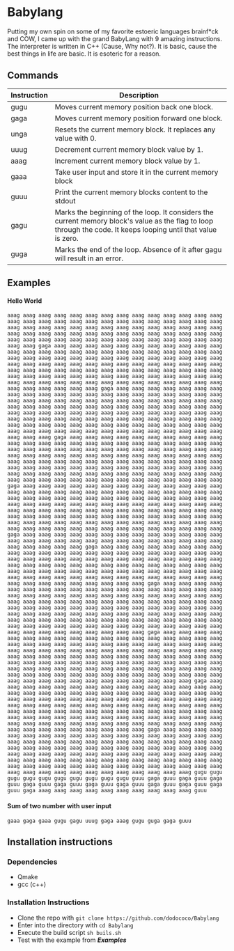 # Babylang
  
Putting my own spin on some of my favorite estoeric languages brainf*ck and COW, I came up with the grand BabyLang with 9 amazing instructions. The interpreter is written in C++ (Cause, Why not?). It is basic, cause the best things in life are basic. It is esoteric for a reason. 
  
## Commands

| Instruction   | Description |
| ----------- | ----------- |
| gugu | Moves current memory position back one block.       |
| gaga | Moves current memory position forward one block.        |
| unga | Resets the current memory block. It replaces any value with 0. |
| uuug |	Decrement current memory block value by 1. |
| aaag |	Increment current memory block value by 1. |
| gaaa | Take user input and store it in the current memory block |
| guuu |	Print the current memory blocks content to the stdout |
| gagu |	Marks the beginning of the loop. It considers the current memory block's value as the flag to loop through the code. It keeps looping until that value is zero. |
| guga |	Marks the end of the loop. Absence of it after gagu will result in an error.   |

## Examples

#### Hello World

```aaag aaag aaag aaag aaag aaag aaag aaag aaag aaag aaag aaag aaag aaag aaag aaag aaag aaag aaag aaag aaag aaag aaag aaag aaag aaag aaag aaag aaag aaag aaag aaag aaag aaag aaag aaag aaag aaag aaag aaag aaag aaag aaag aaag aaag aaag aaag aaag aaag aaag aaag aaag aaag aaag aaag aaag aaag aaag aaag aaag aaag aaag aaag aaag aaag aaag aaag aaag aaag aaag aaag aaag gaga aaag aaag aaag aaag aaag aaag aaag aaag aaag aaag aaag aaag aaag aaag aaag aaag aaag aaag aaag aaag aaag aaag aaag aaag aaag aaag aaag aaag aaag aaag aaag aaag aaag aaag aaag aaag aaag aaag aaag aaag aaag aaag aaag aaag aaag aaag aaag aaag aaag aaag aaag aaag aaag aaag aaag aaag aaag aaag aaag aaag aaag aaag aaag aaag aaag aaag aaag aaag aaag aaag aaag aaag aaag aaag aaag aaag aaag aaag aaag aaag aaag aaag aaag aaag aaag aaag aaag aaag aaag aaag aaag aaag aaag aaag aaag aaag aaag aaag aaag aaag aaag gaga aaag aaag aaag aaag aaag aaag aaag aaag aaag aaag aaag aaag aaag aaag aaag aaag aaag aaag aaag aaag aaag aaag aaag aaag aaag aaag aaag aaag aaag aaag aaag aaag aaag aaag aaag aaag aaag aaag aaag aaag aaag aaag aaag aaag aaag aaag aaag aaag aaag aaag aaag aaag aaag aaag aaag aaag aaag aaag aaag aaag aaag aaag aaag aaag aaag aaag aaag aaag aaag aaag aaag aaag aaag aaag aaag aaag aaag aaag aaag aaag aaag aaag aaag aaag aaag aaag aaag aaag aaag aaag aaag aaag aaag aaag aaag aaag aaag aaag aaag aaag aaag aaag aaag aaag aaag aaag aaag aaag gaga aaag aaag aaag aaag aaag aaag aaag aaag aaag aaag aaag aaag aaag aaag aaag aaag aaag aaag aaag aaag aaag aaag aaag aaag aaag aaag aaag aaag aaag aaag aaag aaag aaag aaag aaag aaag aaag aaag aaag aaag aaag aaag aaag aaag aaag aaag aaag aaag aaag aaag aaag aaag aaag aaag aaag aaag aaag aaag aaag aaag aaag aaag aaag aaag aaag aaag aaag aaag aaag aaag aaag aaag aaag aaag aaag aaag aaag aaag aaag aaag aaag aaag aaag aaag aaag aaag aaag aaag aaag aaag aaag aaag aaag aaag aaag aaag aaag aaag aaag aaag aaag aaag aaag aaag aaag aaag aaag aaag gaga aaag aaag aaag aaag aaag aaag aaag aaag aaag aaag aaag aaag aaag aaag aaag aaag aaag aaag aaag aaag aaag aaag aaag aaag aaag aaag aaag aaag aaag aaag aaag aaag aaag aaag aaag aaag aaag aaag aaag aaag aaag aaag aaag aaag aaag aaag aaag aaag aaag aaag aaag aaag aaag aaag aaag aaag aaag aaag aaag aaag aaag aaag aaag aaag aaag aaag aaag aaag aaag aaag aaag aaag aaag aaag aaag aaag aaag aaag aaag aaag aaag aaag aaag aaag aaag aaag aaag aaag aaag aaag aaag aaag aaag aaag aaag aaag aaag aaag aaag aaag aaag aaag aaag aaag aaag aaag aaag aaag aaag aaag aaag gaga aaag aaag aaag aaag aaag aaag aaag aaag aaag aaag aaag aaag aaag aaag aaag aaag aaag aaag aaag aaag aaag aaag aaag aaag aaag aaag aaag aaag aaag aaag aaag aaag gaga aaag aaag aaag aaag aaag aaag aaag aaag aaag aaag aaag aaag aaag aaag aaag aaag aaag aaag aaag aaag aaag aaag aaag aaag aaag aaag aaag aaag aaag aaag aaag aaag aaag aaag aaag aaag aaag aaag aaag aaag aaag aaag aaag aaag aaag aaag aaag aaag aaag aaag aaag aaag aaag aaag aaag aaag aaag aaag aaag aaag aaag aaag aaag aaag aaag aaag aaag aaag aaag aaag aaag aaag aaag aaag aaag aaag aaag aaag aaag aaag aaag aaag aaag aaag aaag aaag aaag gaga aaag aaag aaag aaag aaag aaag aaag aaag aaag aaag aaag aaag aaag aaag aaag aaag aaag aaag aaag aaag aaag aaag aaag aaag aaag aaag aaag aaag aaag aaag aaag aaag aaag aaag aaag aaag aaag aaag aaag aaag aaag aaag aaag aaag aaag aaag aaag aaag aaag aaag aaag aaag aaag aaag aaag aaag aaag aaag aaag aaag aaag aaag aaag aaag aaag aaag aaag aaag aaag aaag aaag aaag aaag aaag aaag aaag aaag aaag aaag aaag aaag aaag aaag aaag aaag aaag aaag aaag aaag aaag aaag aaag aaag aaag aaag aaag aaag aaag aaag aaag aaag aaag aaag aaag aaag aaag aaag aaag aaag aaag aaag gaga aaag aaag aaag aaag aaag aaag aaag aaag aaag aaag aaag aaag aaag aaag aaag aaag aaag aaag aaag aaag aaag aaag aaag aaag aaag aaag aaag aaag aaag aaag aaag aaag aaag aaag aaag aaag aaag aaag aaag aaag aaag aaag aaag aaag aaag aaag aaag aaag aaag aaag aaag aaag aaag aaag aaag aaag aaag aaag aaag aaag aaag aaag aaag aaag aaag aaag aaag aaag aaag aaag aaag aaag aaag aaag aaag aaag aaag aaag aaag aaag aaag aaag aaag aaag aaag aaag aaag aaag aaag aaag aaag aaag aaag aaag aaag aaag aaag aaag aaag aaag aaag aaag aaag aaag aaag aaag aaag aaag aaag aaag aaag aaag aaag aaag gaga aaag aaag aaag aaag aaag aaag aaag aaag aaag aaag aaag aaag aaag aaag aaag aaag aaag aaag aaag aaag aaag aaag aaag aaag aaag aaag aaag aaag aaag aaag aaag aaag aaag aaag aaag aaag aaag aaag aaag aaag aaag aaag aaag aaag aaag aaag aaag aaag aaag aaag aaag aaag aaag aaag aaag aaag aaag aaag aaag aaag aaag aaag aaag aaag aaag aaag aaag aaag aaag aaag aaag aaag aaag aaag aaag aaag aaag aaag aaag aaag aaag aaag aaag aaag aaag aaag aaag aaag aaag aaag aaag aaag aaag aaag aaag aaag aaag aaag aaag aaag aaag aaag aaag aaag aaag aaag aaag aaag gaga aaag aaag aaag aaag aaag aaag aaag aaag aaag aaag aaag aaag aaag aaag aaag aaag aaag aaag aaag aaag aaag aaag aaag aaag aaag aaag aaag aaag aaag aaag aaag aaag aaag aaag aaag aaag aaag aaag aaag aaag aaag aaag aaag aaag aaag aaag aaag aaag aaag aaag aaag aaag aaag aaag aaag aaag aaag aaag aaag aaag aaag aaag aaag aaag aaag aaag aaag aaag aaag aaag aaag aaag aaag aaag aaag aaag aaag aaag aaag aaag aaag aaag aaag aaag aaag aaag aaag aaag aaag aaag aaag aaag aaag aaag aaag aaag aaag aaag aaag aaag gugu gugu gugu gugu gugu gugu gugu gugu gugu gugu guuu gaga guuu gaga guuu gaga guuu gaga guuu gaga guuu gaga guuu gaga guuu gaga guuu gaga guuu gaga guuu gaga aaag aaag aaag aaag aaag aaag aaag aaag aaag aaag guuu ```


#### Sum of two number with user input

```gaaa gaga gaaa gugu gagu uuug gaga aaag gugu guga gaga guuu```

## Installation instructions

### Dependencies

* Qmake
* gcc (c++)

### Installation Instructions

* Clone the repo with ```git clone https://github.com/dodococo/Babylang```
* Enter into the directory with ```cd Babylang```
* Execute the build script ```sh buils.sh```
* Test with the example from ***Examples***
